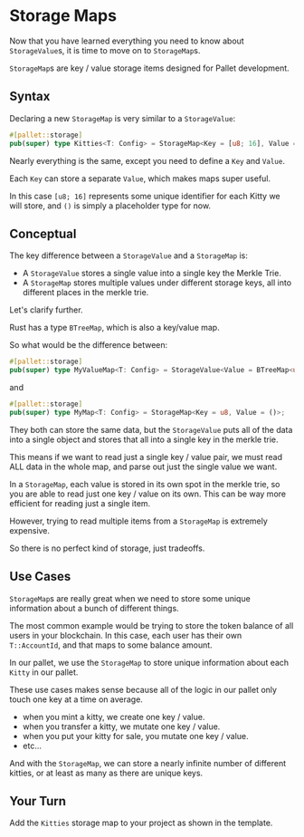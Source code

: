 # Storage Maps

Now that you have learned everything you need to know about `StorageValue`s, it is time to move on to `StorageMap`s.

`StorageMap`s are key / value storage items designed for Pallet development.

## Syntax

Declaring a new `StorageMap` is very similar to a `StorageValue`:

```rust
#[pallet::storage]
pub(super) type Kitties<T: Config> = StorageMap<Key = [u8; 16], Value = ()>;
```

Nearly everything is the same, except you need to define a `Key` and `Value`.

Each `Key` can store a separate `Value`, which makes maps super useful.

In this case `[u8; 16]` represents some unique identifier for each Kitty we will store, and `()` is simply a placeholder type for now.

## Conceptual

The key difference between a `StorageValue` and a `StorageMap` is:

- A `StorageValue` stores a single value into a single key the Merkle Trie.
- A `StorageMap` stores multiple values under different storage keys, all into different places in the merkle trie.

Let's clarify further.

Rust has a type `BTreeMap`, which is also a key/value map.

So what would be the difference between:

```rust
#[pallet::storage]
pub(super) type MyValueMap<T: Config> = StorageValue<Value = BTreeMap<u8, ()>>;
```

and

```rust
#[pallet::storage]
pub(super) type MyMap<T: Config> = StorageMap<Key = u8, Value = ()>;
```

They both can store the same data, but the `StorageValue` puts all of the data into a single object and stores that all into a single key in the merkle trie.

This means if we want to read just a single key / value pair, we must read ALL data in the whole map, and parse out just the single value we want.

In a `StorageMap`, each value is stored in its own spot in the merkle trie, so you are able to read just one key / value on its own. This can be way more efficient for reading just a single item.

However, trying to read multiple items from a `StorageMap` is extremely expensive.

So there is no perfect kind of storage, just tradeoffs.

## Use Cases

`StorageMap`s are really great when we need to store some unique information about a bunch of different things.

The most common example would be trying to store the token balance of all users in your blockchain. In this case, each user has their own `T::AccountId`, and that maps to some balance amount.

In our pallet, we use the `StorageMap` to store unique information about each `Kitty` in our pallet.

These use cases makes sense because all of the logic in our pallet only touch one key at a time on average.

- when you mint a kitty, we create one key / value.
- when you transfer a kitty, we mutate one key / value.
- when you put your kitty for sale, you mutate one key / value.
- etc...

And with the `StorageMap`, we can store a nearly infinite number of different kitties, or at least as many as there are unique keys.

## Your Turn

Add the `Kitties` storage map to your project as shown in the template.

